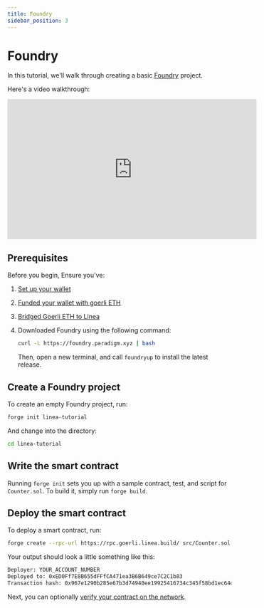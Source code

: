 ```yaml
---
title: Foundry
sidebar_position: 3
---
```


# Foundry

In this tutorial, we'll walk through creating a basic [Foundry](https://book.getfoundry.sh/) project.

Here's a video walkthrough:

<iframe width="560" height="315" src="https://www.youtube.com/embed/TO9XhLCoqgg" title="YouTube video player" frameborder="0" allow="accelerometer; autoplay; clipboard-write; encrypted-media; gyroscope; picture-in-picture; web-share" allowfullscreen></iframe>

## Prerequisites

Before you begin, Ensure you've:

1. [Set up your wallet](../../../use-linea/set-up-your-wallet.md)
1. [Funded your wallet with goerli ETH](../../../use-linea/fund.md)
1. [Bridged Goerli ETH to Linea](../../../use-linea/bridge-funds.md)
1. Downloaded Foundry using the following command:

   ```bash
   curl -L https://foundry.paradigm.xyz | bash
   ```

   Then, open a new terminal, and call `foundryup` to install the latest release.

## Create a Foundry project

To create an empty Foundry project, run:

```bash
forge init linea-tutorial
```

And change into the directory:

```bash
cd linea-tutorial
```

## Write the smart contract

Running `forge init` sets you up with a sample contract, test, and script for `Counter.sol`. To build it, simply run `forge build`.

## Deploy the smart contract

To deploy a smart contract, run:

```bash
forge create --rpc-url https://rpc.goerli.linea.build/ src/Counter.sol:Counter --private-key YOUR_PRIVATE_KEY
```

Your output should look a little something like this:

```bash
Deployer: YOUR_ACCOUNT_NUMBER
Deployed to: 0xED0Ff7E8B655dFFfCA471ea3B6B649ce7C2C1b83
Transaction hash: 0x967e1290b285e67b3d74940ee19925416734c345f58bd1ec64dcea134647d7ee
```

Next, you can optionally [verify your contract on the network](../verify-smart-contract/foundry.md).
